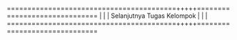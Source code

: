 

=========================================+++++==============================
|                                                                          |
|                            Selanjutnya Tugas Kelompok                    |
|                                                                          |
=========================================+++++==============================
